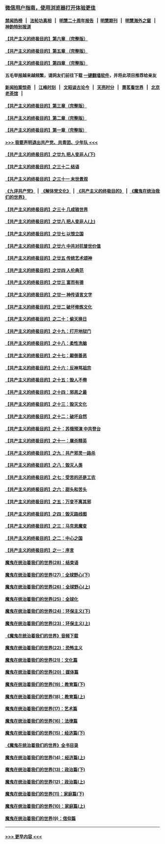 ### [微信用户指南，使用浏览器打开体验更佳](https://github.com/gfw-breaker/banned-news1/blob/master/indexes/wechat-guide.md?t=0)
#### [禁闻热榜](热点新闻.md?t=0)  &nbsp;&nbsp;|&nbsp;&nbsp; [法轮功真相](https://github.com/gfw-breaker/truth/blob/master/README.md?t=0) &nbsp;&nbsp;|&nbsp;&nbsp; [明慧二十周年报告](https://github.com/gfw-breaker/mh-reports/blob/master/README.md?t=0) &nbsp;&nbsp;|&nbsp;&nbsp;[明慧期刊](https://github.com/gfw-breaker/mh-qikan) &nbsp;&nbsp;|&nbsp;&nbsp; [明慧海外之窗](https://github.com/gfw-breaker/mh-news/blob/master/README.md?t=0) &nbsp;&nbsp;|&nbsp;&nbsp; [神韵特别报道](https://github.com/gfw-breaker/mh-news/blob/master/shenyun.md?t=0)
#### [【共产主义的终极目的】第六章 （完整版）](../pages/nsc422/n11428913.md?t=02152144) 
#### [【共产主义的终极目的】第五章 （完整版）](../pages/nsc422/n11428912.md?t=02152144) 
#### [【共产主义的终极目的】第四章 （完整版）](../pages/nsc422/n11428907.md?t=02152144) 
#### 五毛举报越来越频繁，请网友们前往下载 [一键翻墙软件](https://github.com/gfw-breaker/ssr-accounts)，并将此项目推荐给亲友
#### [新闻拍案惊奇](https://github.com/gfw-breaker/banned-news1/blob/master/pages/link4.md) &nbsp;&nbsp;|&nbsp;&nbsp; [江峰时刻](https://github.com/gfw-breaker/banned-news1/blob/master/pages/link4.md) &nbsp;&nbsp;|&nbsp;&nbsp; [文昭谈古论今](https://github.com/gfw-breaker/banned-news1/blob/master/pages/link4.md) &nbsp;&nbsp;|&nbsp;&nbsp; [天亮时分](https://github.com/gfw-breaker/banned-news1/blob/master/pages/link4.md) &nbsp;&nbsp;|&nbsp;&nbsp; [萧茗看世界](https://github.com/gfw-breaker/banned-news1/blob/master/pages/link4.md) &nbsp;&nbsp;|&nbsp;&nbsp; [北京老茶馆](https://github.com/gfw-breaker/banned-news1/blob/master/pages/link4.md) &nbsp;&nbsp;|&nbsp;&nbsp; 
#### [【共产主义的终极目的】第三章（完整版）](../pages/nsc422/n11428848.md?t=02152144) 
#### [【共产主义的终极目的】第二章（完整版）](../pages/nsc422/n11428831.md?t=02152144) 
#### [【共产主义的终极目的】第一章（完整版）](../pages/nsc422/n11417651.md?t=02152144) 
#### [>>> 我要声明退出共产党、共青团、少年队 <<<](https://github.com/begood0513/goodnews/blob/master/quit/letter.md) 
#### [【共产主义的终极目的】之廿九 把人变非人(下)](../pages/nsc422/n11344140.md?t=02152144) 
#### [【共产主义的终极目的】之三十二 结语](../pages/nsc422/n11360535.md?t=02152144) 
#### [【共产主义的终极目的】之三十一 末世景观](../pages/nsc422/n11351129.md?t=02152144) 
#### [《九评共产党》](https://github.com/begood0513/9ping.md/blob/master/README.md) &nbsp;|&nbsp; [《解体党文化》](../../../../jtdwh.md/blob/master/README.md)  &nbsp;|&nbsp; [《共产主义的终极目的》](../../../../gczydzjmd.md/blob/master/README.md) &nbsp;|&nbsp; [《魔鬼在统治我们的世界》](../../../../mgztzwmdsj.md/blob/master/README.md) 
#### [【共产主义的终极目的】之三十 几成狼世界](../pages/nsc422/n11348280.md?t=02152144) 
#### [【共产主义的终极目的】之廿八 把人变非人(上)](../pages/nsc422/n11340492.md?t=02152144) 
#### [【共产主义的终极目的】之廿七 以恨立国](../pages/nsc422/n11336944.md?t=02152144) 
#### [【共产主义的终极目的】之廿六 中共对抗普世价值](../pages/nsc422/n11324785.md?t=02152144) 
#### [【共产主义的终极目的】之廿五 传统艺术颂神](../pages/nsc422/n11296396.md?t=02152144) 
#### [【共产主义的终极目的】之廿四 人伦典范](../pages/nsc422/n11296397.md?t=02152144) 
#### [【共产主义的终极目的】之廿三 富而有德](../pages/nsc422/n11283598.md?t=02152144) 
#### [【共产主义的终极目的】之廿一 神传语言文字](../pages/nsc422/n11263265.md?t=02152144) 
#### [【共产主义的终极目的】之廿二 破坏修炼文化](../pages/nsc422/n11245728.md?t=02152144) 
#### [【共产主义的终极目的】之二十：偷天换日](../pages/nsc422/n11238846.md?t=02152144) 
#### [【共产主义的终极目的】之十九：打开地狱门](../pages/nsc422/n11206376.md?t=02152144) 
#### [【共产主义的终极目的】之十八：柔性洗脑](../pages/nsc422/n11199994.md?t=02152144) 
#### [【共产主义的终极目的】之十七：颠倒善恶](../pages/nsc422/n11179782.md?t=02152144) 
#### [【共产主义的终极目的】之十六：反神骂祖宗](../pages/nsc422/n11166798.md?t=02152144) 
#### [【共产主义的终极目的】之十五：毁人不倦](../pages/nsc422/n11166792.md?t=02152144) 
#### [【共产主义的终极目的】之十四：邪恶之最](../pages/nsc422/n11150249.md?t=02152144) 
#### [【共产主义的终极目的】之十三：毁灭文化](../pages/nsc422/n11135227.md?t=02152144) 
#### [【共产主义的终极目的】之十二：破坏自然](../pages/nsc422/n11135214.md?t=02152144) 
#### [【共产主义的终极目的】之十：苏俄预演 中共登台](../pages/nsc422/n11118424.md?t=02152144) 
#### [【共产主义的终极目的】之十一：屠杀精英](../pages/nsc422/n11118442.md?t=02152144) 
#### [【共产主义的终极目的】之九：共产邪灵一路杀](../pages/nsc422/n11114139.md?t=02152144) 
#### [【共产主义的终极目的】之八：毁灭人类](../pages/nsc422/n11108503.md?t=02152144) 
#### [【共产主义的终极目的】之七：受苦的还是工农](../pages/nsc422/n11101809.md?t=02152144) 
#### [【共产主义的终极目的】之六：甜头和苦头](../pages/nsc422/n11096971.md?t=02152144) 
#### [【共产主义的终极目的】之五：万变不离其邪](../pages/nsc422/n11091285.md?t=02152144) 
#### [【共产主义的终极目的】之四：毁灭路线图](../pages/nsc422/n11086284.md?t=02152144) 
#### [【共产主义的终极目的】之三：马克思魔变](../pages/nsc422/n11061941.md?t=02152144) 
#### [【共产主义的终极目的】之二：中心之国](../pages/nsc422/n11047728.md?t=02152144) 
#### [【共产主义的终极目的】之一：序言](../pages/nsc422/n11086077.md?t=02152144) 
#### [魔鬼在统治着我们的世界(28)：结束语](../pages/nsc422/n10936246.md?t=02152144) 
#### [魔鬼在统治着我们的世界(27)：全球野心(下)](../pages/nsc422/n10928319.md?t=02152144) 
#### [魔鬼在统治着我们的世界(26)：全球野心(上)](../pages/nsc422/n10900318.md?t=02152144) 
#### [魔鬼在统治着我们的世界(25)：全球化](../pages/nsc422/n10788205.md?t=02152144) 
#### [魔鬼在统治着我们的世界(24)：环保主义(下)](../pages/nsc422/n10695307.md?t=02152144) 
#### [魔鬼在统治着我们的世界(23)：环保主义(上)](../pages/nsc422/n10688613.md?t=02152144) 
#### [《魔鬼在统治着我们的世界》音频下载](../pages/nsc422/n10635553.md?t=02152144) 
#### [魔鬼在统治着我们的世界(22)：恐怖主义](../pages/nsc422/n10614727.md?t=02152144) 
#### [魔鬼在统治着我们的世界(21)：文化篇](../pages/nsc422/n10597706.md?t=02152144) 
#### [魔鬼在统治着我们的世界(20)：媒体篇](../pages/nsc422/n10586579.md?t=02152144) 
#### [魔鬼在统治着我们的世界(19)：教育篇(下)](../pages/nsc422/n10564808.md?t=02152144) 
#### [魔鬼在统治着我们的世界(18)：教育篇(上)](../pages/nsc422/n10526970.md?t=02152144) 
#### [魔鬼在统治着我们的世界(17)：艺术篇](../pages/nsc422/n10499093.md?t=02152144) 
#### [魔鬼在统治着我们的世界(16)：法律篇](../pages/nsc422/n10485969.md?t=02152144) 
#### [魔鬼在统治着我们的世界(15)：经济篇(下)](../pages/nsc422/n10469975.md?t=02152144) 
#### [《魔鬼在统治着我们的世界》全书目录](../pages/nsc422/n10464261.md?t=02152144) 
#### [魔鬼在统治着我们的世界(14)：经济篇(上)](../pages/nsc422/n10457370.md?t=02152144) 
#### [魔鬼在统治着我们的世界(13)：政治篇(下)](../pages/nsc422/n10448270.md?t=02152144) 
#### [魔鬼在统治着我们的世界(12)：政治篇(上)](../pages/nsc422/n10444576.md?t=02152144) 
#### [魔鬼在统治着我们的世界(11)：家庭篇(下)](../pages/nsc422/n10440961.md?t=02152144) 
#### [魔鬼在统治着我们的世界(10)：家庭篇(上)](../pages/nsc422/n10435448.md?t=02152144) 
#### [魔鬼在统治着我们的世界(9)：信仰篇](../pages/nsc422/n10432159.md?t=02152144) 

----
#### [ >>> 更早内容 <<< ](../indexes/nsc422-earlier.md)
